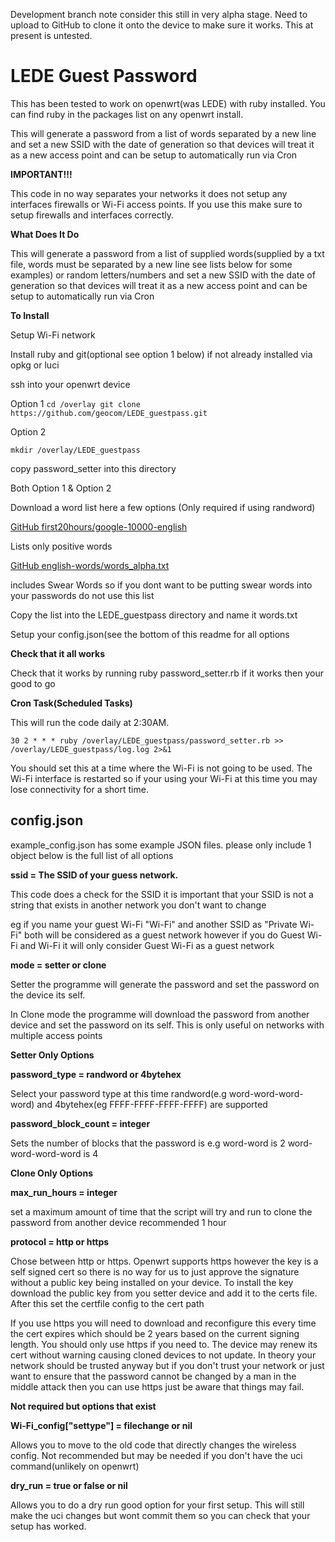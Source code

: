 Development branch note consider this still in very alpha stage. Need to upload to GitHub to clone it onto the device to make sure it works. This at present is untested.

# LEDE Guest Password

This has been tested to work on openwrt(was LEDE) with ruby installed. You can find ruby in the packages list on any openwrt install.

This will generate a password from a list of words separated by a new line and set a new SSID with the date of generation so that devices will treat it as a new access point and can be setup to automatically run via Cron

**IMPORTANT!!!**

This code in no way separates your networks it does not setup any interfaces firewalls or Wi-Fi access points. If you use this make sure to setup firewalls and interfaces correctly.

**What Does It Do**

This will generate a password from a list of supplied words(supplied by a txt file, words must be separated by a new line see lists below for some examples) or random letters/numbers and set a new SSID with the date of generation so that devices will treat it as a new access point and can be setup to automatically run via Cron

**To Install**

Setup Wi-Fi network

Install ruby and git(optional see option 1 below) if not already installed via opkg or luci

ssh into your openwrt device

Option 1
`cd /overlay
git clone https://github.com/geocom/LEDE_guestpass.git`

Option 2

`mkdir /overlay/LEDE_guestpass`

copy password_setter into this directory

Both Option 1 & Option 2

Download a word list here a few options (Only required if using randword)

[GitHub first20hours/google-10000-english](https://github.com/first20hours/google-10000-english)

Lists only positive words

[GitHub english-words/words_alpha.txt](https://github.com/dwyl/english-words/blob/master/words_alpha.txt)

includes Swear Words so if you dont want to be putting swear words into your passwords do not use this list

Copy the list into the LEDE_guestpass directory and name it words.txt

Setup your config.json(see the bottom of this readme for all options

**Check that it all works**

Check that it works by running ruby password_setter.rb if it works then your good to go

**Cron Task(Scheduled Tasks)**

This will run the code daily at 2:30AM.

`30 2 * * * ruby /overlay/LEDE_guestpass/password_setter.rb >> /overlay/LEDE_guestpass/log.log 2>&1`

You should set this at a time where the Wi-Fi is not going to be used. The Wi-Fi interface is restarted so if your using your Wi-Fi at this time you may lose connectivity for a short time.

## config.json

example_config.json has some example JSON files. please only include 1 object below is the full list of all options

**ssid = The SSID of your guess network.**

This code does a check for the SSID it is important that your SSID is not a string that exists in another network you don't want to change

eg if you name your guest Wi-Fi "Wi-Fi" and another SSID as "Private Wi-Fi" both will be considered as a guest network however if you do Guest Wi-Fi and Wi-Fi it will only consider Guest Wi-Fi as a guest network

**mode = setter or clone**

Setter the programme will generate the password and set the password on the device its self.

In Clone mode the programme will download the password from another device and set the password on its self. This is only useful on networks with multiple access points

**Setter Only Options**

**password_type = randword or 4bytehex**

Select your password type at this time randword(e.g word-word-word-word) and 4bytehex(eg FFFF-FFFF-FFFF-FFFF) are supported

**password_block_count = integer**

Sets the number of blocks that the password is e.g word-word is 2 word-word-word-word is 4

**Clone Only Options**

**max_run_hours = integer**

set a maximum amount of time that the script will try and run to clone the password from another device recommended 1 hour

**protocol = http or https**

Chose between http or https. Openwrt supports https however the key is a self signed cert so there is no way for us to just approve the signature without a public key being installed on your device. To install the key download the public key from you setter device and add it to the certs file. After this set the certfile config to the cert path

If you use https you will need to download and reconfigure this every time the cert expires which should be 2 years based on the current signing length. You should only use https if you need to. The device may renew its cert without warning causing cloned devices to not update. In theory your network should be trusted anyway but if you don't trust your network or just want to ensure that the password cannot be changed by a man in the middle attack then you can use https just be aware that things may fail.

**Not required but options that exist**

**Wi-Fi_config["settype"] = filechange or nil**

Allows you to move to the old code that directly changes the wireless config. Not recommended but may be needed if you don't have the uci command(unlikely on openwrt)

**dry_run = true or false or nil**

Allows you to do a dry run good option for your first setup. This will still make the uci changes but wont commit them so you can check that your setup has worked.

